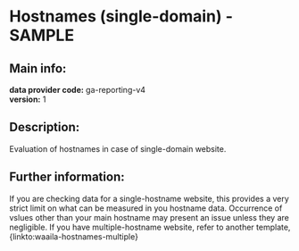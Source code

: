 # Hostnames (single-domain) - SAMPLE  
## Main info:  
**data provider code:** ga-reporting-v4  
**version:** 1  
## Description:  
Evaluation of hostnames in case of single-domain website.  
## Further information:  
If you are checking data for a single-hostname website, this provides a very strict limit on what can be measured in you hostname data. Occurrence of vslues other than your main hostname may present an issue unless they are negligible. 
If you have multiple-hostname website, refer to another template, {linkto:waaila-hostnames-multiple}
